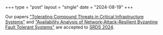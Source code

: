 +++
type = "post"
layout = "single"
date = "2024-08-19"
+++

Our papers ["Tolerating Compound Threats in Critical Infrastructure Systems"](https://sites.pitt.edu/~babay/pubs/srds24_compoundThreats.pdf) and ["Availability Analysis of Network-Attack-Resilient Byzantine Fault Tolerant Systems"](https://sites.pitt.edu/~babay/pubs/srds24_availability.pdf) are accepted to [SRDS 2024](https://srds-conference.org/).
